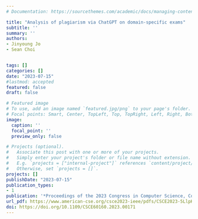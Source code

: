 ```yaml
---
# Documentation: https://sourcethemes.com/academic/docs/managing-content/

title: "Analysis of plagiarism via ChatGPT on domain-specific exams"
subtitle: ''
summary: ''
authors:
- Jinyoung Jo
- Sean Choi


tags: []
categories: []
date: "2023-07-15"
#lastmod: accepted
featured: false
draft: false

# Featured image
# To use, add an image named `featured.jpg/png` to your page's folder.
# Focal points: Smart, Center, TopLeft, Top, TopRight, Left, Right, BottomLeft, Bottom, BottomRight.
image:
  caption: ''
  focal_point: ''
  preview_only: false

# Projects (optional).
#   Associate this post with one or more of your projects.
#   Simply enter your project's folder or file name without extension.
#   E.g. `projects = ["internal-project"]` references `content/project/deep-learning/index.md`.
#   Otherwise, set `projects = []`.
projects: []
publishDate: "2023-07-15"
publication_types:
- 1
publication: '*Proceedings of the 2023 Congress in Computer Science, Computer Engineering, & Applied Computing*'
url_pdf: https://www.american-cse.org/csce2023-ieee/pdfs/CSCE2023-5LlpKs7cpb4k2UysbLCuOx/275900b026/275900b026.pdf
doi: https://doi.org/10.1109/CSCE60160.2023.00171
---
```

